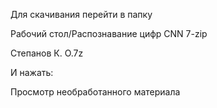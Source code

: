 Для скачивания перейти в папку

Рабочий стол/Распознавание цифр CNN 7-zip

Степанов К. О.7z

И нажать:

Просмотр необработанного материала
